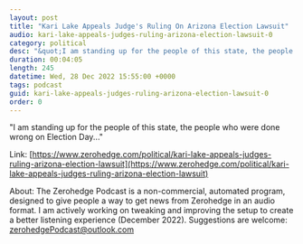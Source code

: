 ```yaml
---
layout: post
title: "Kari Lake Appeals Judge's Ruling On Arizona Election Lawsuit"
audio: kari-lake-appeals-judges-ruling-arizona-election-lawsuit-0
category: political
desc: "&quot;I am standing up for the people of this state, the people who were done wrong on Election Day...&quot;"
duration: 00:04:05
length: 245
datetime: Wed, 28 Dec 2022 15:55:00 +0000
tags: podcast
guid: kari-lake-appeals-judges-ruling-arizona-election-lawsuit-0
order: 0
---
```

&quot;I am standing up for the people of this state, the people who were done wrong on Election Day...&quot;

Link: [https://www.zerohedge.com/political/kari-lake-appeals-judges-ruling-arizona-election-lawsuit](https://www.zerohedge.com/political/kari-lake-appeals-judges-ruling-arizona-election-lawsuit)

About: The Zerohedge Podcast is a non-commercial, automated program, designed to give people a way to get news from Zerohedge in an audio format.  I am actively working on tweaking and improving the setup to create a better listening experience (December 2022).  Suggestions are welcome: [zerohedgePodcast@outlook.com](mailto:zerohedgePodcast@outlook.com)